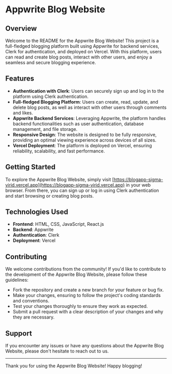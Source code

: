 # Appwrite Blog Website

## Overview

Welcome to the README for the Appwrite Blog Website! This project is a full-fledged blogging platform built using Appwrite for backend services, Clerk for authentication, and deployed on Vercel. With this platform, users can read and create blog posts, interact with other users, and enjoy a seamless and secure blogging experience.

## Features

- **Authentication with Clerk**: Users can securely sign up and log in to the platform using Clerk authentication.
- **Full-fledged Blogging Platform**: Users can create, read, update, and delete blog posts, as well as interact with other users through comments and likes.
- **Appwrite Backend Services**: Leveraging Appwrite, the platform handles backend functionalities such as user authentication, database management, and file storage.
- **Responsive Design**: The website is designed to be fully responsive, providing an optimal viewing experience across devices of all sizes.
- **Vercel Deployment**: The platform is deployed on Vercel, ensuring reliability, scalability, and fast performance.

## Getting Started

To explore the Appwrite Blog Website, simply visit [https://blogapp-sigma-virid.vercel.app](https://blogapp-sigma-virid.vercel.app) in your web browser. From there, you can sign up or log in using Clerk authentication and start browsing or creating blog posts.

## Technologies Used

- **Frontend**: HTML, CSS, JavaScript, React.js
- **Backend**: Appwrite
- **Authentication**: Clerk
- **Deployment**: Vercel

## Contributing

We welcome contributions from the community! If you'd like to contribute to the development of the Appwrite Blog Website, please follow these guidelines:

- Fork the repository and create a new branch for your feature or bug fix.
- Make your changes, ensuring to follow the project's coding standards and conventions.
- Test your changes thoroughly to ensure they work as expected.
- Submit a pull request with a clear description of your changes and why they are necessary.

## Support

If you encounter any issues or have any questions about the Appwrite Blog Website, please don't hesitate to reach out to us.


---

Thank you for using the Appwrite Blog Website! Happy blogging!

